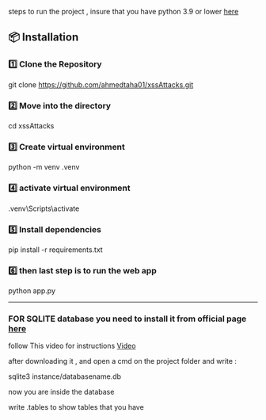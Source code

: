 steps to run the project , insure that you have python 3.9 or lower <a href="https://www.python.org/ftp/python/3.9.0/python-3.9.0-amd64.exe">here</a>

## 📦 Installation  

### 1️⃣ Clone the Repository 

 git clone https://github.com/ahmedtaha01/xssAttacks.git

### 2️⃣ Move into the directory
 
 cd xssAttacks

### 3️⃣ Create virtual environment

python -m venv .venv

### 4️⃣ activate virtual environment

.venv\Scripts\activate

### 5️⃣ Install dependencies

pip install -r requirements.txt

### 6️⃣ then last step is to run the web app

python app.py

-----
### FOR SQLITE database you need to install it from official page <a href="https://www.sqlite.org/download.html"> here </a>

follow This video for instructions <a href="https://www.youtube.com/watch?v=ToI8nnyuPiI">Video</a>

after downloading it , and open a cmd on the project folder and write : 

sqlite3 instance/databasename.db

now you are inside the database 

write .tables to show tables that you have

